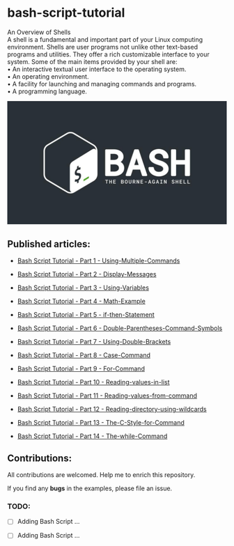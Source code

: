 # bash-script-tutorial
An Overview of Shells\
A shell is a fundamental and important part of your Linux computing environment. Shells are user programs not unlike other text-based programs and utilities. They offer a rich customizable interface to your system. Some of the main items provided by your shell are:\
• An interactive textual user interface to the operating system.\
• An operating environment.\
• A facility for launching and managing commands and programs.\
• A programming language.

<p align="center">
 <img alt="Bash Logo" src="image/bashscript.jpg">
</p>


## Published articles:

 - [Bash Script Tutorial - Part 1 - Using-Multiple-Commands](./Basic-Script-Bulding/part01-Using-Multiple-Commands.sh)

 - [Bash Script Tutorial - Part 2 - Display-Messages](./Basic-Script-Bulding/part02-Display-Messages.sh)

 - [Bash Script Tutorial - Part 3 - Using-Variables](./Basic-Script-Bulding/part03-Using-Variables.sh)

 - [Bash Script Tutorial - Part 4 - Math-Example](./Basic-Script-Bulding/part04-Math-Example.sh)

 - [Bash Script Tutorial - Part 5 - if-then-Statement](./Basic-Script-Bulding/part05-if-then-Statement.sh)
 
 - [Bash Script Tutorial - Part 6 - Double-Parentheses-Command-Symbols](./Basic-Script-Bulding/part06-Double-Parentheses-Command-Symbols.sh)
 
 - [Bash Script Tutorial - Part 7 - Using-Double-Brackets](./Basic-Script-Bulding/part07-Using-Double-Brackets.sh)
 
 - [Bash Script Tutorial - Part 8 - Case-Command](./Basic-Script-Bulding/part08-Case-Command.sh)
 
 - [Bash Script Tutorial - Part 9 - For-Command](./Basic-Script-Bulding/part09-For-Command.sh)

 - [Bash Script Tutorial - Part 10 - Reading-values-in-list](./Basic-Script-Bulding/)
 
 - [Bash Script Tutorial - Part 11 - Reading-values-from-command](./Basic-Script-Bulding/)
 
 - [Bash Script Tutorial - Part 12 - Reading-directory-using-wildcards](./Basic-Script-Bulding/)
 
 - [Bash Script Tutorial - Part 13 - The-C-Style-for-Command](./Basic-Script-Bulding/)
 
 - [Bash Script Tutorial - Part 14 - The-while-Command](./Basic-Script-Bulding/)


## Contributions:

All contributions are welcomed. Help me to enrich this repository.

If you find any **bugs** in the examples, please file an issue.

### TODO:

 - [ ] Adding Bash Script ...
 - [ ] Adding Bash Script ...

